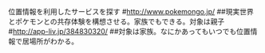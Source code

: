 位置情報を利用したサービスを探す
#http://www.pokemongo.jp/
##現実世界とポケモンとの共存体験を構想させる。家族でもできる。対象は親子
#http://app-liv.jp/384830320/
##対象は家族。なにかあってもいつでも位置情報で居場所がわかる。

